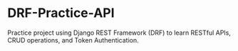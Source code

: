 # DRF-Practice-API
Practice project using Django REST Framework (DRF) to learn RESTful APIs, CRUD operations, and Token Authentication.
